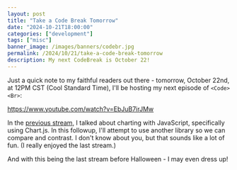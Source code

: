 ```yaml
---
layout: post
title: "Take a Code Break Tomorrow"
date: "2024-10-21T18:00:00"
categories: ["development"]
tags: ["misc"]
banner_image: /images/banners/codebr.jpg
permalink: /2024/10/21/take-a-code-break-tomorrow
description: My next CodeBreak is October 22!
---
```


Just a quick note to my faithful readers out there - tomorrow, October 22nd, at 12PM CST (Cool Standard Time), I'll be hosting my next episode of `<Code><Br>`:

<https://www.youtube.com/watch?v=EbJuB7irJMw>

In the [previous stream](https://www.youtube.com/watch?v=6nqVWXpvTEY), I talked about charting with JavaScript, specifically using Chart.js. In this followup, I'll attempt to use another library so we can compare and contrast. I don't know about you, but that sounds like a lot of fun. (I really enjoyed the last stream.) 

And with this being the last stream before Halloween - I may even dress up!
